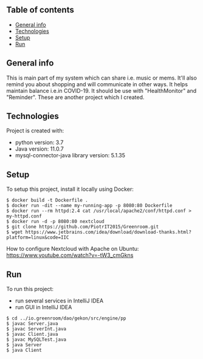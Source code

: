 ## Table of contents
* [General info](#general-info)
* [Technologies](#technologies)
* [Setup](#setup)
* [Run](#setup)

## General info
This is main part of my system which can share i.e. music or mems. It'll also remind you about shopping and will communicate in other ways. It helps maintain balance i.e.in COVID-19. It should be
use with "HealthMonitor" and "Reminder". These are another project which I created. 
	
## Technologies
Project is created with:
* python version: 3.7
* Java version: 11.0.7
* mysql-connector-java library version: 5.1.35
	
## Setup
To setup this project, install it locally using Docker:

```
$ docker build -t Dockerfile .
$ docker run -dit --name my-running-app -p 8080:80 Dockerfile
$ docker run --rm httpd:2.4 cat /usr/local/apache2/conf/httpd.conf > my-httpd.conf
$ docker run -d -p 8080:80 nextcloud
$ git clone https://github.com/PiotrIT2015/Greenroom.git
$ wget https://www.jetbrains.com/idea/download/download-thanks.html?platform=linux&code=IIC
```

How to configure Nextcloud with Apache on Ubuntu: https://www.youtube.com/watch?v=-tW3_cmGkns

## Run
To run this project:
* run several services in IntelliJ IDEA
* run GUI in IntelliJ IDEA
```
$ cd ../io.greenroom/dao/gekon/src/engine/pp
$ javac Server.java
$ javac ServerInt.java
$ javac Client.java
$ javac MySQLTest.java
$ java Server
$ java Client
```
